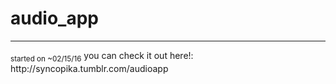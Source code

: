 # audio_app
<hr>
<sub>started on ~02/15/16</sub>    
you can check it out here!: http://syncopika.tumblr.com/audioapp

